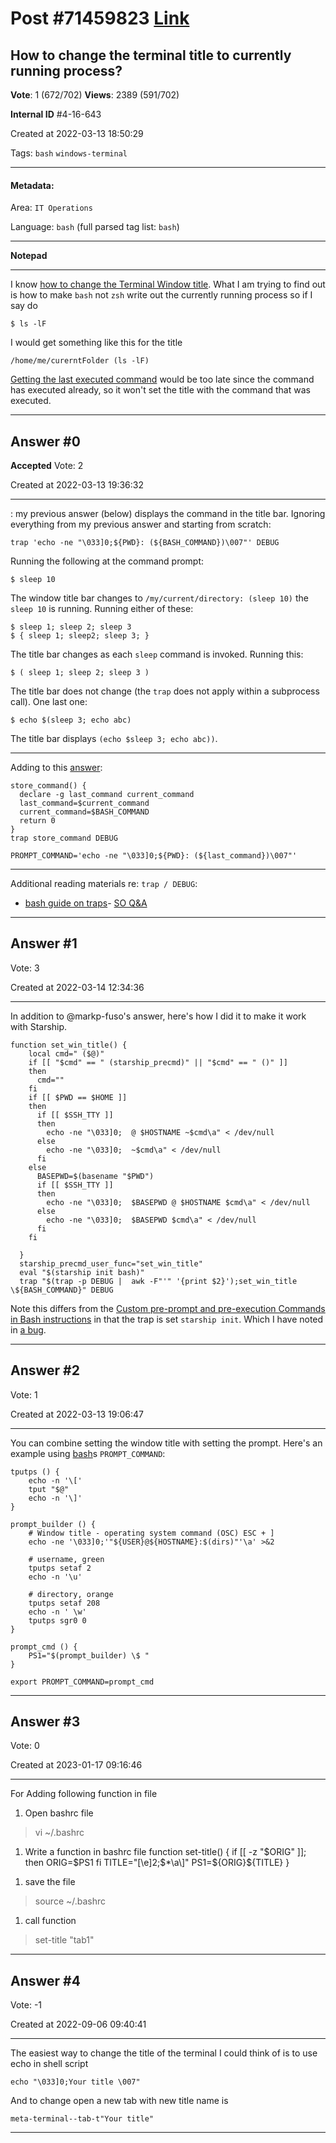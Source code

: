 
# Post \#71459823 [Link](https://stackoverflow.com/questions/71459823/)

## How to change the terminal title to currently running process?

**Vote**: 1 (672/702) **Views**: 2389 (591/702) 

**Internal ID** \#4-16-643

Created at 2022-03-13 18:50:29

Tags: `bash` `windows-terminal`

----------

#### Metadata:

Area: `IT Operations`

Language: `bash` (full parsed tag list: `bash`)

----------

**Notepad**


----------

I know [how to change the Terminal Window title](https://askubuntu.com/questions/22413/how-to-change-gnome-terminal-title).  What I am trying to find out is how to make `bash` not `zsh` write out the currently running process so if I say do
```
$ ls -lF
```

I would get something like this for the title
```
/home/me/curerntFolder (ls -lF)
```

[Getting the last executed command](https://stackoverflow.com/questions/69624234/get-last-executed-command-in-bash) would be too late since the command has executed already, so it won't set the title with the command that was executed.


----------
        
## Answer \#0

**Accepted** Vote: 2

Created at 2022-03-13 19:36:32

------------

: my previous answer (below) displays the  command in the title bar.
Ignoring everything from my previous answer and starting from scratch:
```
trap 'echo -ne "\033]0;${PWD}: (${BASH_COMMAND})\007"' DEBUG
```

Running the following at the command prompt:
```
$ sleep 10
```

The window title bar changes to `/my/current/directory: (sleep 10)`  the `sleep 10` is running.
Running either of these:
```
$ sleep 1; sleep 2; sleep 3
$ { sleep 1; sleep2; sleep 3; }
```

The title bar changes as each `sleep` command is invoked.
Running this:
```
$ ( sleep 1; sleep 2; sleep 3 )
```

The title bar does not change (the `trap` does not apply within a subprocess call).
One last one:
```
$ echo $(sleep 3; echo abc)
```

The title bar displays `(echo $sleep 3; echo abc))`.

---



Adding to this [answer](https://stackoverflow.com/a/69624336):
```
store_command() {
  declare -g last_command current_command
  last_command=$current_command
  current_command=$BASH_COMMAND
  return 0
}
trap store_command DEBUG

PROMPT_COMMAND='echo -ne "\033]0;${PWD}: (${last_command})\007"'
```


---


Additional reading materials re: `trap / DEBUG`:
- [bash guide on traps](https://tldp.org/LDP/Bash-Beginners-Guide/html/sect_12_02.html)- [SO Q&A](https://stackoverflow.com/q/51557238)


------------
    
    
## Answer \#1

 Vote: 3

Created at 2022-03-14 12:34:36

------------

In addition to @markp-fuso's answer, here's how I did it to make it work with Starship.
```
function set_win_title() {
    local cmd=" ($@)"
    if [[ "$cmd" == " (starship_precmd)" || "$cmd" == " ()" ]]
    then
      cmd=""
    fi
    if [[ $PWD == $HOME ]]
    then
      if [[ $SSH_TTY ]]
      then
        echo -ne "\033]0; ️ @ $HOSTNAME ~$cmd\a" < /dev/null
      else
        echo -ne "\033]0;  ~$cmd\a" < /dev/null
      fi
    else
      BASEPWD=$(basename "$PWD")
      if [[ $SSH_TTY ]]
      then
        echo -ne "\033]0; ️ $BASEPWD @ $HOSTNAME $cmd\a" < /dev/null
      else
        echo -ne "\033]0;  $BASEPWD $cmd\a" < /dev/null
      fi
    fi

  }
  starship_precmd_user_func="set_win_title"
  eval "$(starship init bash)"
  trap "$(trap -p DEBUG |  awk -F"'" '{print $2}');set_win_title \${BASH_COMMAND}" DEBUG
```

Note this differs from the [Custom pre-prompt and pre-execution Commands in Bash instructions](https://starship.rs/advanced-config/#custom-pre-prompt-and-pre-execution-commands-in-bash) in that the trap is set  `starship init`.  Which I have noted in [a bug](https://github.com/starship/starship/issues/3749).


------------
    
    
## Answer \#2

 Vote: 1

Created at 2022-03-13 19:06:47

------------

You can combine setting the window title with setting the prompt.
Here's an example using [bash](/questions/tagged/bash)s `PROMPT_COMMAND`:
```
tputps () {
    echo -n '\['
    tput "$@"
    echo -n '\]'
}

prompt_builder () {
    # Window title - operating system command (OSC) ESC + ]
    echo -ne '\033]0;'"${USER}@${HOSTNAME}:$(dirs)"'\a' >&2

    # username, green
    tputps setaf 2
    echo -n '\u'

    # directory, orange
    tputps setaf 208
    echo -n ' \w'
    tputps sgr0 0
}

prompt_cmd () {
    PS1="$(prompt_builder) \$ "
}

export PROMPT_COMMAND=prompt_cmd
```



------------
    
    
## Answer \#3

 Vote: 0

Created at 2023-01-17 09:16:46

------------

For  Adding following function in  file


1. Open bashrc file


> vi ~/.bashrc

1. Write a function in bashrc file function set-title() {
   if [[ -z "$ORIG" ]]; then
     ORIG=$PS1
   fi
   TITLE="\[\e]2;$*\a\]"
   PS1=${ORIG}${TITLE}
 }


[](https://i.stack.imgur.com/5kEp5.png)

1. save the file


> source ~/.bashrc

1. call function


> set-title "tab1"
[](https://i.stack.imgur.com/XfcXt.png)


------------
    
    
## Answer \#4

 Vote: -1

Created at 2022-09-06 09:40:41

------------

The easiest way to change the title of the terminal I could think of is to use echo in shell script
```
echo "\033]0;Your title \007"
```

And to change open a new tab with new title name is
```
meta-terminal--tab-t"Your title"
```



------------
    
    